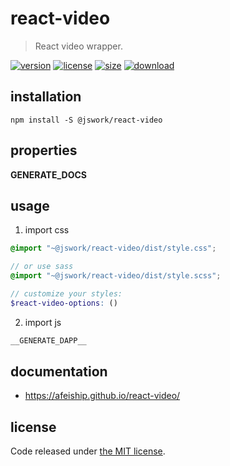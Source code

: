 # react-video
> React video wrapper.

[![version][version-image]][version-url]
[![license][license-image]][license-url]
[![size][size-image]][size-url]
[![download][download-image]][download-url]

## installation
```shell
npm install -S @jswork/react-video
```

## properties
__GENERATE_DOCS__

## usage
1. import css
  ```scss
  @import "~@jswork/react-video/dist/style.css";

  // or use sass
  @import "~@jswork/react-video/dist/style.scss";

  // customize your styles:
  $react-video-options: ()
  ```
2. import js
  ```js
__GENERATE_DAPP__
  ```

## documentation
- https://afeiship.github.io/react-video/


## license
Code released under [the MIT license](https://github.com/afeiship/react-video/blob/master/LICENSE.txt).

[version-image]: https://img.shields.io/npm/v/@jswork/react-video
[version-url]: https://npmjs.org/package/@jswork/react-video

[license-image]: https://img.shields.io/npm/l/@jswork/react-video
[license-url]: https://github.com/afeiship/react-video/blob/master/LICENSE.txt

[size-image]: https://img.shields.io/bundlephobia/minzip/@jswork/react-video
[size-url]: https://github.com/afeiship/react-video/blob/master/dist/react-video.min.js

[download-image]: https://img.shields.io/npm/dm/@jswork/react-video
[download-url]: https://www.npmjs.com/package/@jswork/react-video

